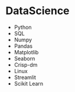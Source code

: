 # DataScience 

* Python
* SQL
* Numpy
* Pandas
* Matplotlib
* Seaborn
* Crisp-dm
* Linux
* Streamlit
* Scikit Learn
